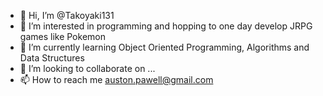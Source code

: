 - 👋 Hi, I’m @Takoyaki131
- 👀 I’m interested in programming and hopping to one day develop JRPG games like Pokemon
- 🌱 I’m currently learning Object Oriented Programming, Algorithms and Data Structures
- 💞️ I’m looking to collaborate on ...
- 📫 How to reach me auston.pawell@gmail.com

<!---
Takoyaki131/Takoyaki131 is a ✨ special ✨ repository because its `README.md` (this file) appears on your GitHub profile.
You can click the Preview link to take a look at your changes.
--->
